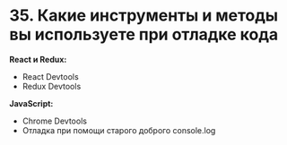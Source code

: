 # 35. Какие инструменты и методы вы используете при отладке кода

**React и Redux:**

- React Devtools
- Redux Devtools

**JavaScript:**

- Chrome Devtools
- Отладка при помощи старого доброго console.log
